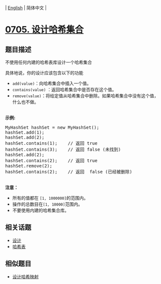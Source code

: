 
| [English](README_EN.md) | 简体中文 |
# [0705. 设计哈希集合](https://leetcode-cn.com/problems/design-hashset/)
## 题目描述
<p>不使用任何内建的哈希表库设计一个哈希集合</p>

<p>具体地说，你的设计应该包含以下的功能</p>

<ul>
	<li><code>add(value)</code>：向哈希集合中插入一个值。</li>
	<li><code>contains(value)</code> ：返回哈希集合中是否存在这个值。</li>
	<li><code>remove(value)</code>：将给定值从哈希集合中删除。如果哈希集合中没有这个值，什么也不做。</li>
</ul>

<p><br>
<strong>示例:</strong></p>

<pre>MyHashSet hashSet = new MyHashSet();
hashSet.add(1); &nbsp; &nbsp; &nbsp; &nbsp; 
hashSet.add(2); &nbsp; &nbsp; &nbsp; &nbsp; 
hashSet.contains(1); &nbsp;&nbsp;&nbsp;// 返回 true
hashSet.contains(3); &nbsp;&nbsp;&nbsp;// 返回 false (未找到)
hashSet.add(2); &nbsp; &nbsp; &nbsp; &nbsp; &nbsp;
hashSet.contains(2); &nbsp;&nbsp;&nbsp;// 返回 true
hashSet.remove(2); &nbsp; &nbsp; &nbsp; &nbsp; &nbsp;
hashSet.contains(2); &nbsp;&nbsp;&nbsp;// 返回  false (已经被删除)
</pre>

<p><br>
<strong>注意：</strong></p>

<ul>
	<li>所有的值都在&nbsp;<code>[1, 1000000]</code>的范围内。</li>
	<li>操作的总数目在<code>[1, 10000]</code>范围内。</li>
	<li>不要使用内建的哈希集合库。</li>
</ul>

## 相关话题
- [设计](https://leetcode-cn.com/tag/design)
- [哈希表](https://leetcode-cn.com/tag/hash-table)
## 相似题目
- [设计哈希映射](../design-hashmap/README.md)
